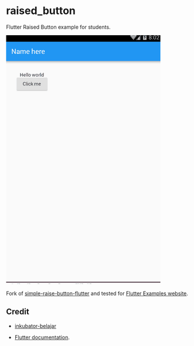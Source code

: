 # raised_button

Flutter Raised Button example for students.

![Flutter RaisedButton](demo1.gif)

Fork of [simple-raise-button-flutter](https://github.com/inkubator-belajar/simple-raise-button-flutter) and tested for [Flutter Examples website](http://www.flutterexamples.info).


## Credit

- [inkubator-belajar](https://github.com/inkubator-belajar)

- [Flutter documentation](https://flutter.io/).
